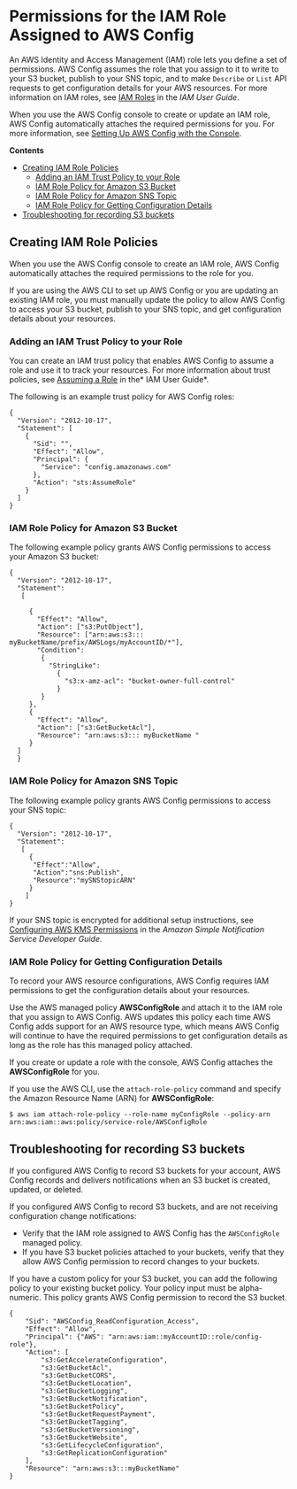 # Permissions for the IAM Role Assigned to AWS Config<a name="iamrole-permissions"></a>

An AWS Identity and Access Management \(IAM\) role lets you define a set of permissions\. AWS Config assumes the role that you assign to it to write to your S3 bucket, publish to your SNS topic, and to make `Describe` or `List` API requests to get configuration details for your AWS resources\. For more information on IAM roles, see [IAM Roles](https://docs.aws.amazon.com/IAM/latest/UserGuide/WorkingWithRoles.html) in the *IAM User Guide*\.

When you use the AWS Config console to create or update an IAM role, AWS Config automatically attaches the required permissions for you\. For more information, see [Setting Up AWS Config with the Console](gs-console.md)\.

**Contents**
+ [Creating IAM Role Policies](#iam-role-policies)
  + [Adding an IAM Trust Policy to your Role](#iam-trust-policy)
  + [IAM Role Policy for Amazon S3 Bucket](#iam-role-policies-S3-bucket)
  + [IAM Role Policy for Amazon SNS Topic](#iam-role-policies-sns-topic)
  + [IAM Role Policy for Getting Configuration Details](#iam-role-policies-describe-apis)
+ [Troubleshooting for recording S3 buckets](#troubleshooting-recording-s3-bucket-policy)

## Creating IAM Role Policies<a name="iam-role-policies"></a>

When you use the AWS Config console to create an IAM role, AWS Config automatically attaches the required permissions to the role for you\. 

If you are using the AWS CLI to set up AWS Config or you are updating an existing IAM role, you must manually update the policy to allow AWS Config to access your S3 bucket, publish to your SNS topic, and get configuration details about your resources\.

### Adding an IAM Trust Policy to your Role<a name="iam-trust-policy"></a>

You can create an IAM trust policy that enables AWS Config to assume a role and use it to track your resources\. For more information about trust policies, see [Assuming a Role](https://docs.aws.amazon.com/IAM/latest/UserGuide/roles-assume-role.html) in the* IAM User Guide*\.

The following is an example trust policy for AWS Config roles:

```
{
  "Version": "2012-10-17",
  "Statement": [
    {
      "Sid": "",
      "Effect": "Allow",
      "Principal": {
        "Service": "config.amazonaws.com"
      },
      "Action": "sts:AssumeRole"
    }
  ]
}
```

### IAM Role Policy for Amazon S3 Bucket<a name="iam-role-policies-S3-bucket"></a>

The following example policy grants AWS Config permissions to access your Amazon S3 bucket:

```
{
  "Version": "2012-10-17",
  "Statement": 
   [
 
     {
       "Effect": "Allow",
       "Action": ["s3:PutObject"],
       "Resource": ["arn:aws:s3::: myBucketName/prefix/AWSLogs/myAccountID/*"],
       "Condition":
        {
          "StringLike":
            {
              "s3:x-amz-acl": "bucket-owner-full-control"
            }
        }
     },
     {
       "Effect": "Allow",
       "Action": ["s3:GetBucketAcl"],
       "Resource": "arn:aws:s3::: myBucketName "
     }
  ]
  }
```

### IAM Role Policy for Amazon SNS Topic<a name="iam-role-policies-sns-topic"></a>

The following example policy grants AWS Config permissions to access your SNS topic:

```
{
  "Version": "2012-10-17",
  "Statement": 
   [
     {
      "Effect":"Allow",
      "Action":"sns:Publish",
      "Resource":"mySNStopicARN"
     }
    ]
}
```

If your SNS topic is encrypted for additional setup instructions, see [Configuring AWS KMS Permissions](https://docs.aws.amazon.com/sns/latest/dg/sns-server-side-encryption.html#sns-what-permissions-for-sse) in the *Amazon Simple Notification Service Developer Guide*\.

### IAM Role Policy for Getting Configuration Details<a name="iam-role-policies-describe-apis"></a>

To record your AWS resource configurations, AWS Config requires IAM permissions to get the configuration details about your resources\. 

Use the AWS managed policy **AWSConfigRole** and attach it to the IAM role that you assign to AWS Config\. AWS updates this policy each time AWS Config adds support for an AWS resource type, which means AWS Config will continue to have the required permissions to get configuration details as long as the role has this managed policy attached\.

If you create or update a role with the console, AWS Config attaches the **AWSConfigRole** for you\. 

If you use the AWS CLI, use the `attach-role-policy` command and specify the Amazon Resource Name \(ARN\) for **AWSConfigRole**:

```
$ aws iam attach-role-policy --role-name myConfigRole --policy-arn arn:aws:iam::aws:policy/service-role/AWSConfigRole
```

## Troubleshooting for recording S3 buckets<a name="troubleshooting-recording-s3-bucket-policy"></a>

If you configured AWS Config to record S3 buckets for your account, AWS Config records and delivers notifications when an S3 bucket is created, updated, or deleted\.

If you configured AWS Config to record S3 buckets, and are not receiving configuration change notifications:
+ Verify that the IAM role assigned to AWS Config has the `AWSConfigRole` managed policy\.
+ If you have S3 bucket policies attached to your buckets, verify that they allow AWS Config permission to record changes to your buckets\.

If you have a custom policy for your S3 bucket, you can add the following policy to your existing bucket policy\. Your policy input must be alpha\-numeric\. This policy grants AWS Config permission to record the S3 bucket\.

```
{
    "Sid": "AWSConfig_ReadConfiguration_Access",
    "Effect": "Allow",
    "Principal": {"AWS": "arn:aws:iam::myAccountID::role/config-role"},
    "Action": [
        "s3:GetAccelerateConfiguration",
        "s3:GetBucketAcl",
        "s3:GetBucketCORS",
        "s3:GetBucketLocation",
        "s3:GetBucketLogging",
        "s3:GetBucketNotification",
        "s3:GetBucketPolicy",
        "s3:GetBucketRequestPayment",
        "s3:GetBucketTagging",
        "s3:GetBucketVersioning",
        "s3:GetBucketWebsite",
        "s3:GetLifecycleConfiguration",
        "s3:GetReplicationConfiguration"
    ],
    "Resource": "arn:aws:s3:::myBucketName"
}
```
